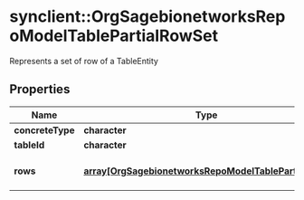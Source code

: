 # synclient::OrgSagebionetworksRepoModelTablePartialRowSet

Represents a set of row of a TableEntity

## Properties
Name | Type | Description | Notes
------------ | ------------- | ------------- | -------------
**concreteType** | **character** |  | [optional] 
**tableId** | **character** |  | [optional] 
**rows** | [**array[OrgSagebionetworksRepoModelTablePartialRow]**](org.sagebionetworks.repo.model.table.PartialRow.md) | The partial rows of this set. | [optional] 


